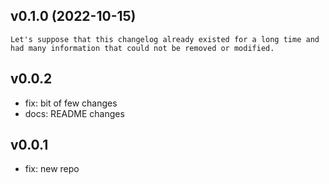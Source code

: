 
<!--next-version-placeholder-->

## v0.1.0 (2022-10-15)


```Let's suppose that this changelog already existed for a long time and had many information that could not be removed or modified.```

## v0.0.2
* fix: bit of few changes
* docs: README changes

## v0.0.1
* fix: new repo